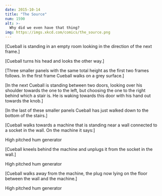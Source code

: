 ```yaml
---
date: 2015-10-14
title: "The Source"
num: 1590
alt: >-
  Why did we even have that thing?
img: https://imgs.xkcd.com/comics/the_source.png
---
```

[Cueball is standing in an empty room looking in the direction of the next frame.]

[Cueball turns his head and looks the other way.]

[Three smaller panels with the same total height as the first two frames follows. In the first frame Cueball walks on a grey surface.]

[In the next Cueball is standing between two doors, looking over his shoulder towards the one to the left, but choosing the one to the right behind which a stair is. He is waking towards this door with his hand out towards the knob.]

[In the last of these smaller panels Cueball has just walked down to the bottom of the stairs.]

[Cueball walks towards a machine that is standing near a wall connected to a socket in the wall. On the machine it says:]

High pitched hum generator

[Cueball kneels behind the machine and unplugs it from the socket in the wall.]

High pitched hum generator

[Cueball walks away from the machine, the plug now lying on the floor between the wall and the machine.]

High pitched hum generator